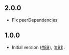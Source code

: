 ## 2.0.0

* Fix peerDependencies

## 1.0.0

* Initial version ([#89](https://github.com/ymaps/codestyle/pull/89)), ([#91](https://github.com/ymaps/codestyle/pull/91)).
